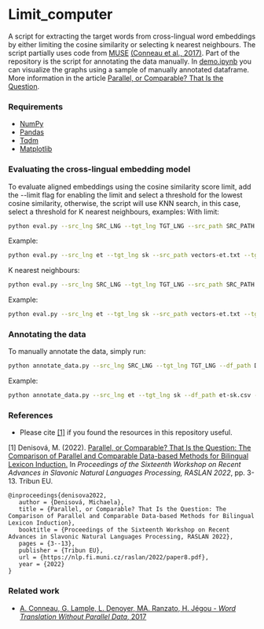 # Limit_computer

A script for extracting the target words from cross-lingual word embeddings by either limiting the cosine similarity or selecting k nearest neighbours. The script partially uses code from [MUSE](https://github.com/facebookresearch/MUSE) [(Conneau et al., 2017)](https://arxiv.org/pdf/1710.04087.pdf). Part of the repository is the script for annotating the data manually. In [demo.ipynb](https://github.com/x-mia/Limit_computer/blob/main/demo.ipynb) you can visualize the graphs using a sample of manually annotated dataframe. More information in the article [Parallel, or Comparable? That Is the Question](https://nlp.fi.muni.cz/raslan/2022/paper8.pdf).

### Requirements
* [NumPy](https://numpy.org/)
* [Pandas](https://pandas.pydata.org/)
* [Tqdm](https://tqdm.github.io/)
* [Matplotlib](https://matplotlib.org/)

### Evaluating the cross-lingual embedding model
To evaluate aligned embeddings using the cosine similarity score limit, add the --limit flag for enabling the limit and select a threshold for the lowest cosine similarity, otherwise, the script will use KNN search, in this case, select a threshold for K nearest neighbours, examples:
With limit:
```bash
python eval.py --src_lng SRC_LNG --tgt_lng TGT_LNG --src_path SRC_PATH --tgt_path TGT_PATH --eval_df EVAL_DF --limit LIMIT --treshold TRESHOLD --nmax NMAX --output OUTPUT
```
Example:
```bash
python eval.py --src_lng et --tgt_lng sk --src_path vectors-et.txt --tgt_path vectors-sk.txt --eval_df et-sk.csv --limit --treshold 0.6 --nmax 50000 --output df.csv
```

K nearest neighbours:
```bash
python eval.py --src_lng SRC_LNG --tgt_lng TGT_LNG --src_path SRC_PATH --tgt_path TGT_PATH --eval_df EVAL_DF --treshold TRESHOLD --nmax NMAX --output OUTPUT
```
Example:
```bash
python eval.py --src_lng et --tgt_lng sk --src_path vectors-et.txt --tgt_path vectors-sk.txt --eval_df et-sk.csv --treshold 3 --nmax 50000 --output df.csv
```

### Annotating the data
To manually annotate the data, simply run:
```bash
python annotate_data.py --src_lng SRC_LNG --tgt_lng TGT_LNG --df_path DF_PATH --limit LIMIT --output OUTPUT
```
Example:
```bash
python annotate_data.py --src_lng et --tgt_lng sk --df_path et-sk.csv --limit 0.6 --output annotated_df.csv
```

### References
* Please cite [[1]](https://nlp.fi.muni.cz/raslan/2022/paper8.pdf) if you found the resources in this repository useful.

[1] Denisová, M. (2022). [Parallel, or Comparable? That Is the Question: The Comparison of Parallel and Comparable Data-based Methods for Bilingual Lexicon Induction.](https://nlp.fi.muni.cz/raslan/2022/paper8.pdf) In *Proceedings of the Sixteenth Workshop on Recent Advances in Slavonic Natural Languages Processing, RASLAN 2022*, pp. 3-13. Tribun EU. 

```
@inproceedings{denisova2022,
   author = {Denisová, Michaela},
   title = {Parallel, or Comparable? That Is the Question: The Comparison of Parallel and Comparable Data-based Methods for Bilingual Lexicon Induction},
   booktitle = {Proceedings of the Sixteenth Workshop on Recent Advances in Slavonic Natural Languages Processing, RASLAN 2022},
   pages = {3--13},
   publisher = {Tribun EU},
   url = {https://nlp.fi.muni.cz/raslan/2022/paper8.pdf},
   year = {2022}
}
```
### Related work
* [A. Conneau, G. Lample, L. Denoyer, MA. Ranzato, H. Jégou - *Word Translation Without Parallel Data*, 2017](https://arxiv.org/pdf/1710.04087.pdf)
